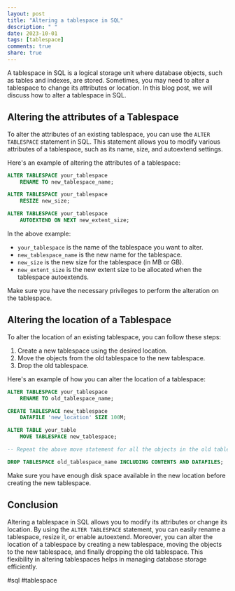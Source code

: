 ```yaml
---
layout: post
title: "Altering a tablespace in SQL"
description: " "
date: 2023-10-01
tags: [tablespace]
comments: true
share: true
---
```


A tablespace in SQL is a logical storage unit where database objects, such as tables and indexes, are stored. Sometimes, you may need to alter a tablespace to change its attributes or location. In this blog post, we will discuss how to alter a tablespace in SQL.

## Altering the attributes of a Tablespace

To alter the attributes of an existing tablespace, you can use the `ALTER TABLESPACE` statement in SQL. This statement allows you to modify various attributes of a tablespace, such as its name, size, and autoextend settings.

Here's an example of altering the attributes of a tablespace:

```sql
ALTER TABLESPACE your_tablespace
    RENAME TO new_tablespace_name;

ALTER TABLESPACE your_tablespace
    RESIZE new_size;

ALTER TABLESPACE your_tablespace
    AUTOEXTEND ON NEXT new_extent_size;
```

In the above example:

- `your_tablespace` is the name of the tablespace you want to alter.
- `new_tablespace_name` is the new name for the tablespace.
- `new_size` is the new size for the tablespace (in MB or GB).
- `new_extent_size` is the new extent size to be allocated when the tablespace autoextends.

Make sure you have the necessary privileges to perform the alteration on the tablespace.

## Altering the location of a Tablespace

To alter the location of an existing tablespace, you can follow these steps:

1. Create a new tablespace using the desired location.
2. Move the objects from the old tablespace to the new tablespace.
3. Drop the old tablespace.

Here's an example of how you can alter the location of a tablespace:

```sql
ALTER TABLESPACE your_tablespace
    RENAME TO old_tablespace_name;

CREATE TABLESPACE new_tablespace
    DATAFILE 'new_location' SIZE 100M;

ALTER TABLE your_table
    MOVE TABLESPACE new_tablespace;

-- Repeat the above move statement for all the objects in the old tablespace.

DROP TABLESPACE old_tablespace_name INCLUDING CONTENTS AND DATAFILES;
```

Make sure you have enough disk space available in the new location before creating the new tablespace.

## Conclusion

Altering a tablespace in SQL allows you to modify its attributes or change its location. By using the `ALTER TABLESPACE` statement, you can easily rename a tablespace, resize it, or enable autoextend. Moreover, you can alter the location of a tablespace by creating a new tablespace, moving the objects to the new tablespace, and finally dropping the old tablespace. This flexibility in altering tablespaces helps in managing database storage efficiently.

#sql #tablespace